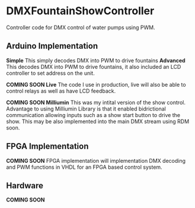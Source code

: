 # DMXFountainShowController
Controller code for DMX control of water pumps using PWM.

## Arduino Implementation

**Simple**
This simply decodes DMX into PWM to drive fountains
**Advanced**
This decodes DMX into PWM to drive fountains, it also included an LCD controller to set address on the unit.

**COMING SOON Live**
The code I use in production, live will also be able to control relays as well as have LCD feedback.

**COMING SOON Milliumin**
This was my intital version of the show control. Advantage to using Milliumin Library is that it enabled bidrictional communication allowing inputs such as a show start button to drive the show. This may be also implemented into the main DMX stream using RDM soon.

## FPGA Implementation

**COMING SOON**
FPGA implementation will implementation DMX decoding and PWM functions in VHDL for an FPGA based control system.

## Hardware

**COMING SOON**
